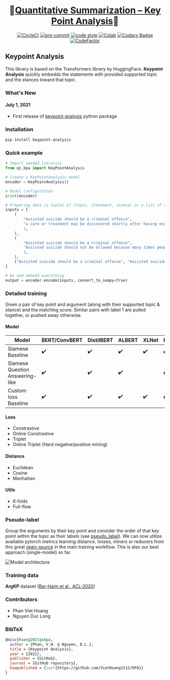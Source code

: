 <div align="center">

# 🏅[Quantitative Summarization – Key Point Analysis](https://competitions.codalab.org/competitions/31166)🏅

[![CircleCI](https://circleci.com/gh/VietHoang1512/KPA.svg?style=svg&circle-token=a196c015fd323b139ee617a2ebd36b9055dee3a2)](https://circleci.com/gh/VietHoang1512/KPA/tree/main)
[![pre-commit](https://img.shields.io/badge/pre--commit-enabled-brightgreen?logo=pre-commit&logoColor=white)](https://github.com/pre-commit/pre-commit)
[![code style](https://img.shields.io/badge/code%20style-black-000000.svg)](https://github.com/psf/black)
[![Colab](https://colab.research.google.com/assets/colab-badge.svg)](https://colab.research.google.com/drive/1RNZsW30ulRs5Avkwe8Jqfc8zRbhpmUbD?usp=sharing)
[![Codacy Badge](https://app.codacy.com/project/badge/Grade/776410d9c5ea4290b0301d5f70bec9b5)](https://www.codacy.com/gh/VietHoang1512/KPA/dashboard?utm_source=github.com&amp;utm_medium=referral&amp;utm_content=VietHoang1512/KPA&amp;utm_campaign=Badge_Grade)
[![CodeFactor](https://www.codefactor.io/repository/github/viethoang1512/kpa/badge?s=805044f88408096519ce8ab36564bb8b98e8e9ba)](https://www.codefactor.io/repository/github/viethoang1512/kpa)

</div>



## Keypoint Analysis 

This library is based on the Transformers library by HuggingFace. **Keypoint Analysis** quickly embedds the statements with provided supported topic and the stances toward that topic.

### What's New

#### July 1, 2021

- First release of [keypoint-analysis](https://pypi.org/project/keypoint-analysis/) python package

### Installation

```bash
pip install keypoint-analysis
```

### Quick example

```python
# Import needed libraries
from qs_kpa import KeyPointAnalysis

# Create a KeyPointAnalysis model
encoder = KeyPointAnalysis()

# Model configuration
print(encoder)

# Preparing data (a tuplet of (topic, statement, stance) or a list of tuple)
inputs = [
    (
        "Assisted suicide should be a criminal offence",
        "a cure or treatment may be discovered shortly after having ended someone's life unnecessarily.",
        1,
    ),
    (
        "Assisted suicide should be a criminal offence",
        "Assisted suicide should not be allowed because many times people can still get better",
        1,
    ),
    ("Assisted suicide should be a criminal offence", "Assisted suicide is akin to killing someone", 1),
]

# Go and embedd everything
output = encoder.encode(inputs, convert_to_numpy=True)
```

### Detailed training

Given a pair of key point and argument (along with their supported topic & stance) and the matching score. Similar pairs with label 1 are pulled together, or pushed away otherwise.

#### Model

| Model               | BERT/ConvBERT               | DistilBERT         | ALBERT             | XLNet            | RoBERTa                | ELECTRA            | BART            |
| ------------------------------ | ------------------ | ------------------ | ------------------ | ------------------ | ------------------ | ------------------ | ------------------ |
| Siamese Baseline            | ✔️ | ✔️ | ✔️ | ✔️ | ✔️ | ✔️ | ✔️ |
| Siamese Question Answering-like              | ✔️ | ✔️ | ✔️ |  | ✔️ | ✔️ | ✔️ |
| Custom loss Baseline             | ✔️ | ✔️ | ✔️ | ✔️ | ✔️ | ✔️ | ✔️ |

#### Loss

- Constrastive
- Online Constrastive
- Triplet
- Online Triplet (Hard negative/positive mining)

#### Distance

- Euclidean
- Cosine
- Manhattan

#### Utils

- K-folds
- Full-flow

### Pseudo-label

Group the arguments by their key point and consider the order of that key point within the topic as their labels (see [pseudo_label](qs_kpa/pseudo_label)). We can now utilize available pytorch metrics learning distance, losses, miners or reducers from this great [open-source](https://github.com/KevinMusgrave/pytorch-metric-learning) in the main training workflow. This is also our best approach (single-model) so far.

![Model architecture](https://user-images.githubusercontent.com/52401767/124059293-0ec81100-da55-11eb-94a4-cf9914479a78.png)

### Training data

**ArgKP** dataset ([Bar-Haim et al., ACL-2020](https://www.aclweb.org/anthology/2020.acl-main.371.pdf))

### Contributors

- Phan Viet Hoang
- Nguyen Duc Long

### BibTeX

```bibtex
@misc{hoang2021qskpa,
  author = {Phan, V.H. & Nguyen, D.L.},
  title = {Keypoint Analysis},
  year = {2021},
  publisher = {GitHub},
  journal = {GitHub repository},
  howpublished = {\url{https://github.com/VietHoang1512/KPA}}
}
```